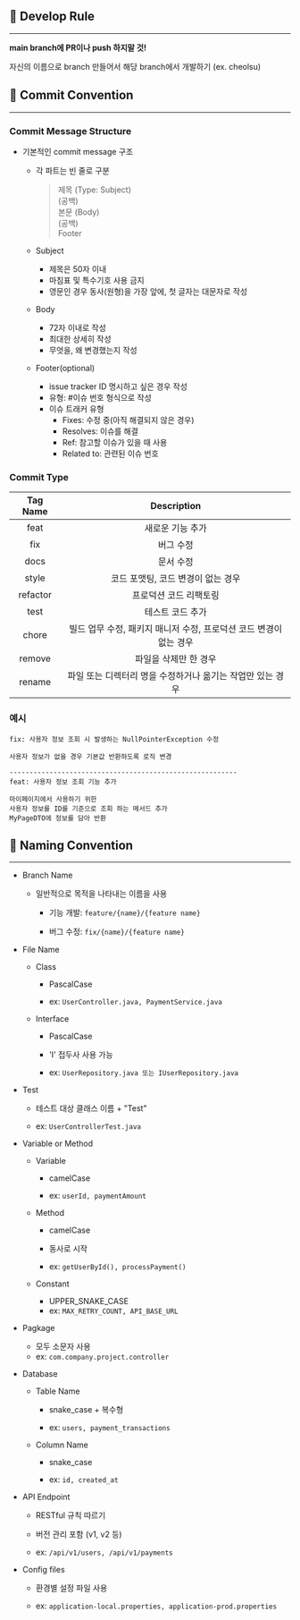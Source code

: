 
## 📝 Develop Rule

---

**main branch에 PR이나 push 하지말 것!**

자신의 이름으로 branch 만들어서 해당 branch에서 개발하기 (ex. cheolsu)

## 🚩 Commit Convention

---

### Commit Message Structure

- 기본적인 commit message 구조

  - 각 파트는 빈 줄로 구분

    > 제목 (Type: Subject) <br />
    > (공백) <br />
    > 본문 (Body) <br />
    > (공백) <br />
    > Footer

  - Subject
    - 제목은 50자 이내
    - 마침표 및 특수기호 사용 금지
    - 영문인 경우 동사(원형)을 가장 앞에, 첫 글자는 대문자로 작성
  - Body
    - 72자 이내로 작성
    - 최대한 상세히 작성
    - 무엇을, 왜 변경했는지 작성
  - Footer(optional)
    - issue tracker ID 명시하고 싶은 경우 작성
    - 유형: #이슈 번호 형식으로 작성
    - 이슈 트래커 유형
      - Fixes: 수정 중(아직 해결되지 않은 경우)
      - Resolves: 이슈를 해결
      - Ref: 참고할 이슈가 있을 때 사용
      - Related to: 관련된 이슈 번호

### Commit Type

| Tag Name |                            Description                             |
| :------: | :----------------------------------------------------------------: |
|   feat   |                          새로운 기능 추가                          |
|   fix    |                             버그 수정                              |
|   docs   |                             문서 수정                              |
|  style   |                 코드 포맷팅, 코드 변경이 없는 경우                 |
| refactor |                       프로덕션 코드 리팩토링                       |
|   test   |                          테스트 코드 추가                          |
|  chore   | 빌드 업무 수정, 패키지 매니저 수정, 프로덕션 코드 변경이 없는 경우 |
|  remove  |                       파일을 삭제만 한 경우                        |
|  rename  |     파일 또는 디렉터리 명을 수정하거나 옮기는 작업만 있는 경우     |

### 예시

```
fix: 사용자 정보 조회 시 발생하는 NullPointerException 수정

사용자 정보가 없을 경우 기본값 반환하도록 로직 변경

---------------------------------------------------------
feat: 사용자 정보 조회 기능 추가

마이페이지에서 사용하기 위한
사용자 정보를 ID를 기준으로 조회 하는 메서드 추가
MyPageDTO에 정보를 담아 반환
```

## 🚩 Naming Convention

---

- Branch Name

  - 일반적으로 목적을 나타내는 이름을 사용

    - 기능 개발: `feature/{name}/{feature name}`

    - 버그 수정: `fix/{name}/{feature name}`

- File Name

  - Class

    - PascalCase

    - ex: `UserController.java, PaymentService.java`

  - Interface

    - PascalCase

    - 'I' 접두사 사용 가능

    - ex: `UserRepository.java 또는 IUserRepository.java`

- Test

  - 테스트 대상 클래스 이름 + "Test"

  - ex: `UserControllerTest.java`

- Variable or Method

  - Variable

    - camelCase

    - ex: `userId, paymentAmount`

  - Method

    - camelCase

    - 동사로 시작

    - ex: `getUserById(), processPayment()`

  - Constant
    - UPPER_SNAKE_CASE
    - ex: `MAX_RETRY_COUNT, API_BASE_URL`

- Pagkage

  - 모두 소문자 사용
  - ex: `com.company.project.controller`

- Database

  - Table Name

    - snake_case + 복수형

    - ex: `users, payment_transactions`

  - Column Name

    - snake_case

    - ex: `id, created_at`

- API Endpoint

  - RESTful 규칙 따르기

  - 버전 관리 포함 (v1, v2 등)

  - ex: `/api/v1/users, /api/v1/payments`

- Config files

  - 환경별 설정 파일 사용

  - ex: `application-local.properties, application-prod.properties`

